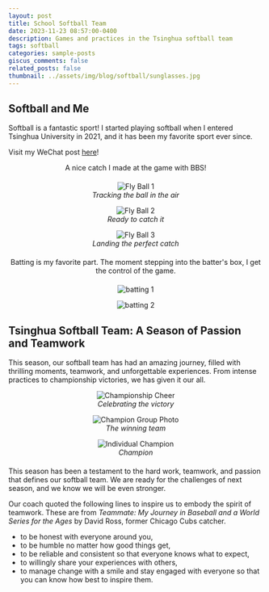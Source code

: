 ```yaml
---
layout: post
title: School Softball Team
date: 2023-11-23 08:57:00-0400
description: Games and practices in the Tsinghua softball team
tags: softball
categories: sample-posts
giscus_comments: false
related_posts: false
thumbnail: ../assets/img/blog/softball/sunglasses.jpg
---
```


## Softball and Me
Softball is a fantastic sport!
I started playing softball when I entered Tsinghua University in 2021, and it has been my favorite sport ever since.

Visit my WeChat post [here](https://mp.weixin.qq.com/s/fWlLqW4PSBXamksC2DPTAg)!

<div style="text-align: center; margin-bottom: 20px;">
    A nice catch I made at the game with BBS!
</div>
<div style="text-align: center; margin-bottom: 20px;">
    <figure>
        <img src="{{ site.baseurl }}/assets/img/blog/softball/fly_ball_1.png" alt="Fly Ball 1" style="max-width: 50%; height: auto;">
        <figcaption><em>Tracking the ball in the air</em></figcaption>
    </figure>
    <figure>
        <img src="{{ site.baseurl }}/assets/img/blog/softball/fly_ball_2.png" alt="Fly Ball 2" style="max-width: 50%; height: auto;">
        <figcaption><em>Ready to catch it</em></figcaption>
    </figure>
    <figure>
        <img src="{{ site.baseurl }}/assets/img/blog/softball/fly_ball_3.png" alt="Fly Ball 3" style="max-width: 60%; height: auto;">
        <figcaption><em>Landing the perfect catch</em></figcaption>
    </figure>
</div>

<div style="text-align: center; margin-bottom: 20px;">
    Batting is my favorite part. The moment stepping into the batter's box, I get the control of the game.
</div>

<div style="text-align: center; margin-bottom: 20px;">
    <figure>
        <img src="{{ site.baseurl }}/assets/img/blog/softball/batting_1.jpg" alt="batting 1" style="max-width: 50%; height: auto;">
    </figure>
    <figure>
        <img src="{{ site.baseurl }}/assets/img/blog/softball/batting_2.png" alt="batting 2" style="max-width: 50%; height: auto;">
    </figure>
</div>


## Tsinghua Softball Team: A Season of Passion and Teamwork

This season, our softball team has had an amazing journey, filled with thrilling moments, teamwork, and unforgettable experiences. 
From intense practices to championship victories, we has given it our all.

<div style="text-align: center; margin-bottom: 20px;">
    <figure>
        <img src="{{ site.baseurl }}/assets/img/blog/softball/champion_cheer.jpg" alt="Championship Cheer" style="max-width: 60%; height: auto;">
        <figcaption><em>Celebrating the victory</em></figcaption>
    </figure>
    <figure>
        <img src="{{ site.baseurl }}/assets/img/blog/softball/champion_group.jpg" alt="Champion Group Photo" style="max-width: 60%; height: auto;">
        <figcaption><em>The winning team</em></figcaption>
    </figure>
    <figure>
        <img src="{{ site.baseurl }}/assets/img/blog/softball/champion_individual.jpg" alt="Individual Champion" style="max-width: 40%; height: auto;">
        <figcaption><em>Champion</em></figcaption>
    </figure>
</div>


This season has been a testament to the hard work, teamwork, and passion that defines our softball team. We are ready for the challenges of next season, and we know we will be even stronger.

Our coach quoted the following lines to inspire us to embody the spirit of teamwork. These are from *Teammate: My Journey in Baseball and a World Series for the Ages* by David Ross, former Chicago Cubs catcher. 

- to be honest with everyone around you,  
- to be humble no matter how good things get,  
- to be reliable and consistent so that everyone knows what to expect,  
- to willingly share your experiences with others,  
- to manage change with a smile and stay engaged with everyone so that you can know how best to inspire them.
